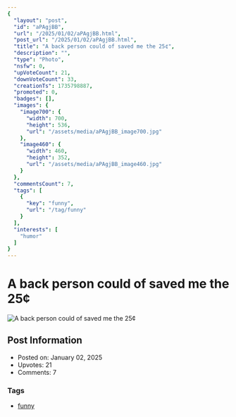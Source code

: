```yaml
---
{
  "layout": "post",
  "id": "aPAgjBB",
  "url": "/2025/01/02/aPAgjBB.html",
  "post_url": "/2025/01/02/aPAgjBB.html",
  "title": "A back person could of saved me the 25¢",
  "description": "",
  "type": "Photo",
  "nsfw": 0,
  "upVoteCount": 21,
  "downVoteCount": 33,
  "creationTs": 1735798887,
  "promoted": 0,
  "badges": [],
  "images": {
    "image700": {
      "width": 700,
      "height": 536,
      "url": "/assets/media/aPAgjBB_image700.jpg"
    },
    "image460": {
      "width": 460,
      "height": 352,
      "url": "/assets/media/aPAgjBB_image460.jpg"
    }
  },
  "commentsCount": 7,
  "tags": [
    {
      "key": "funny",
      "url": "/tag/funny"
    }
  ],
  "interests": [
    "humor"
  ]
}
---
```


# A back person could of saved me the 25¢

![A back person could of saved me the 25¢](/assets/media/aPAgjBB_image700.jpg)

## Post Information

- Posted on: January 02, 2025
- Upvotes: 21
- Comments: 7

### Tags

- [funny](/tag/funny)
